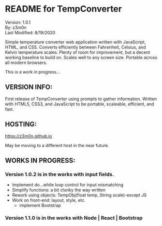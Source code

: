 
# README for TempConverter
Version: 1.0.1 <br />
By: z3m0n <br />
Last Modified: 8/19/2020 <br />

Simple temperature converter web application written with JavaScript, HTML, and CSS. Converts efficiently between Fahrenheit, Celsius, and Kelvin temperature scales. Plenty of room for improvement, but a decent working baseline to build on. Scales well to any screen size. Portable across all modern browsers.

This is a work in progress...

## VERSION INFO:
First release of TempConverter using prompts to gather information. Written with HTML5, CSS3, and JavaScript to be portable, scaleable, efficient, and fast. 


## HOSTING:
https://z3m0n.github.io

May be moving to a different host in the near future.


## WORKS IN PROGRESS:

### Version 1.0.2 is in the works with input fields.
- Implement do...while loop control for input mismatching
- Simplify functions: a bit clunky the way written 
- Rework using objects: TempObj(float temp, String scale)-except JS
- Work on front-end: layout, style, etc.
	- implement Bootstrap

### Version 1.1.0 is in the works with Node | React | Bootstrap

